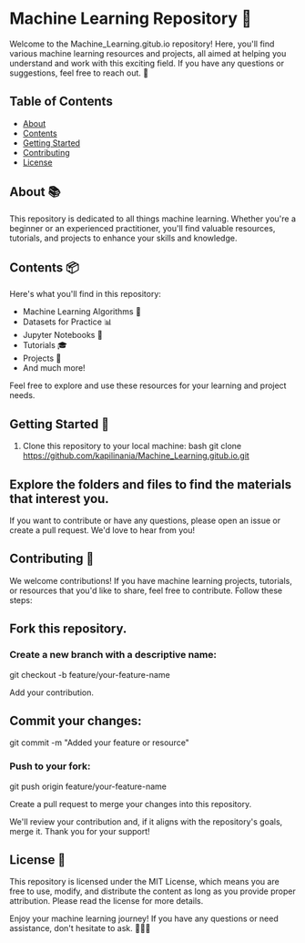 # Machine Learning Repository 🤖

Welcome to the Machine_Learning.gitub.io repository! Here, you'll find various machine learning resources and projects, all aimed at helping you understand and work with this exciting field. If you have any questions or suggestions, feel free to reach out. 🚀

## Table of Contents

- [About](#about)
- [Contents](#contents)
- [Getting Started](#getting-started)
- [Contributing](#contributing)
- [License](#license)

## About 📚

This repository is dedicated to all things machine learning. Whether you're a beginner or an experienced practitioner, you'll find valuable resources, tutorials, and projects to enhance your skills and knowledge.

## Contents 📦

Here's what you'll find in this repository:

- Machine Learning Algorithms 🧠
- Datasets for Practice 📊
- Jupyter Notebooks 📓
- Tutorials 🎓
- Projects 🚀
- And much more!

Feel free to explore and use these resources for your learning and project needs.

## Getting Started 🚀

1. Clone this repository to your local machine:
  bash
   git clone https://github.com/kapilinania/Machine_Learning.gitub.io.git

## Explore the folders and files to find the materials that interest you.

If you want to contribute or have any questions, please open an issue or create a pull request. We'd love to hear from you!

## Contributing 🤝
We welcome contributions! If you have machine learning projects, tutorials, or resources that you'd like to share, feel free to contribute. Follow these steps:

## Fork this repository.

### Create a new branch with a descriptive name:
git checkout -b feature/your-feature-name

Add your contribution.

## Commit your changes:
git commit -m "Added your feature or resource"
### Push to your fork:
git push origin feature/your-feature-name

Create a pull request to merge your changes into this repository.

We'll review your contribution and, if it aligns with the repository's goals, merge it. Thank you for your support!

## License 📜
This repository is licensed under the MIT License, which means you are free to use, modify, and distribute the content as long as you provide proper attribution. Please read the license for more details.

Enjoy your machine learning journey! If you have any questions or need assistance, don't hesitate to ask. 🤖👨‍💻
